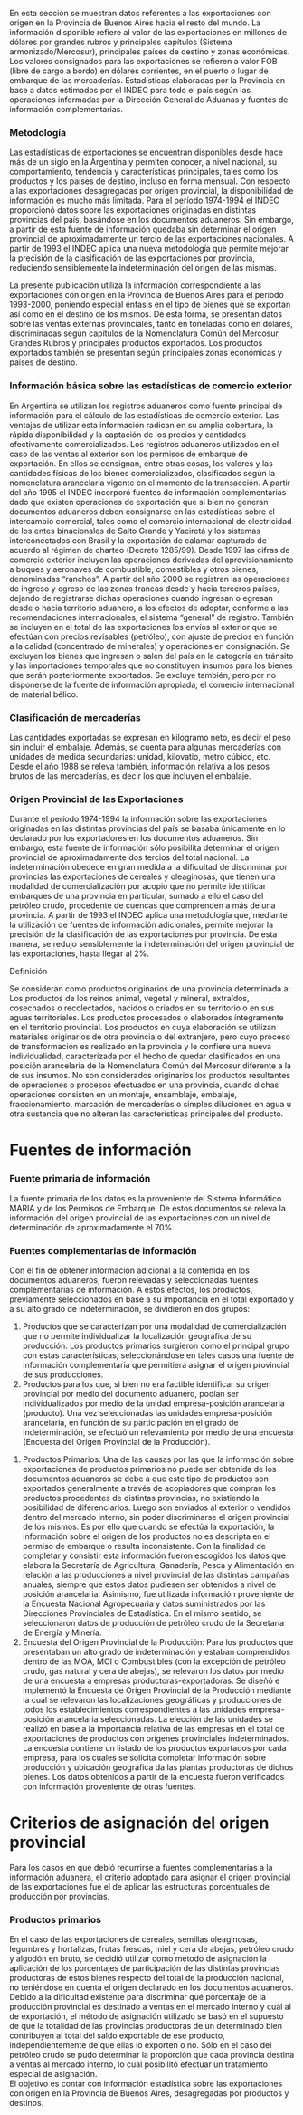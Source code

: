 En esta sección se muestran datos referentes a las exportaciones con origen en la Provincia de Buenos Aires hacia el resto del mundo. La información disponible refiere al valor de las exportaciones en millones de dólares por grandes rubros y principales capítulos (Sistema armonizado/Mercosur), principales países de destino y zonas económicas. Los valores consignados para las exportaciones se refieren a valor FOB (libre de cargo a bordo) en dólares corrientes, en el puerto o lugar de embarque de las mercaderías. Estadísticas elaboradas por la Provincia en base a datos estimados por el INDEC para todo el país según las operaciones informadas por la Dirección General de Aduanas y fuentes de información complementarias.


### Metodología

Las estadísticas de exportaciones se encuentran disponibles desde hace más de un siglo en la Argentina y permiten conocer, a nivel nacional, su comportamiento, tendencia y características principales, tales como los productos y los países de destino, incluso en forma mensual.
Con respecto a las exportaciones desagregadas por origen provincial, la disponibilidad de información es mucho más limitada.
Para el período 1974-1994 el INDEC proporcionó datos sobre las exportaciones originadas en distintas provincias del país, basándose en los documentos aduaneros. Sin embargo, a partir de esta fuente de información quedaba sin determinar el origen provincial de aproximadamente un tercio de las exportaciones nacionales.
A partir de 1993 el INDEC aplica una nueva metodología que permite mejorar la precisión de la clasificación de las exportaciones por provincia, reduciendo sensiblemente la indeterminación del origen de las mismas. 

La presente publicación utiliza la información correspondiente a las exportaciones con origen en la Provincia de Buenos Aires para el período 1993-2000, poniendo especial énfasis en el tipo de bienes que se exportan así como en el destino de los mismos. De esta forma, se presentan datos sobre las ventas externas provinciales, tanto en toneladas como en dólares, discriminadas según capítulos de la Nomenclatura Común del Mercosur, Grandes Rubros y principales productos exportados. Los productos exportados también se presentan según principales zonas económicas y países de destino.

### Información básica sobre las estadísticas de comercio exterior

En Argentina se utilizan los registros aduaneros como fuente principal de información para el cálculo de las estadísticas de comercio exterior. Las ventajas de utilizar esta información radican en su amplia cobertura, la rápida disponibilidad y la captación de los precios y cantidades efectivamente comercializados.
Los registros aduaneros utilizados en el caso de las ventas al exterior son los permisos de embarque de exportación. En ellos se consignan, entre otras cosas, los valores y las cantidades físicas de los bienes comercializados, clasificados según la nomenclatura arancelaria vigente en el momento de la transacción.
A partir del año 1995 el INDEC incorporó fuentes de información complementarias dado que existen operaciones de exportación que si bien no generan documentos aduaneros deben consignarse en las estadísticas sobre el intercambio comercial, tales como el comercio internacional de electricidad de los entes binacionales de Salto Grande y Yaciretá y los sistemas interconectados con Brasil y la exportación de calamar capturado de acuerdo al régimen de charteo (Decreto 1285/99).
Desde 1997 las cifras de comercio exterior incluyen las operaciones derivadas del aprovisionamiento a buques y aeronaves de combustible, comestibles y otros bienes, denominadas “ranchos”.
A partir del año 2000 se registran las operaciones de ingreso y egreso de las zonas francas desde y hacia terceros países, dejando de registrarse dichas operaciones cuando ingresan o egresan desde o hacia territorio aduanero, a los efectos de adoptar, conforme a las recomendaciones internacionales, el sistema “general” de registro.
También se incluyen en el total de las exportaciones los envíos al exterior que se efectúan con precios revisables (petróleo), con ajuste de precios en función a la calidad (concentrado de minerales) y operaciones en consignación.
Se excluyen los bienes que ingresan o salen del país en la categoría en tránsito y las importaciones temporales que no constituyen insumos para los bienes que serán posteriormente exportados. Se excluye también, pero por no disponerse de la fuente de información apropiada, el comercio internacional de material bélico.

### Clasificación de mercaderías

Las cantidades exportadas se expresan en kilogramo neto, es decir el peso sin incluir el embalaje. Además, se cuenta para algunas mercaderías con unidades de medida secundarias: unidad, kilovatio, metro cúbico, etc. Desde el año 1988 se releva también, información relativa a los pesos brutos de las mercaderías, es decir los que incluyen el embalaje.

### Origen Provincial de las Exportaciones

Durante el período 1974-1994 la información sobre las exportaciones originadas en las distintas provincias del país se basaba únicamente en lo declarado por los exportadores en los documentos aduaneros. Sin embargo, esta fuente de información sólo posibilita determinar el origen provincial de aproximadamente dos tercios del total nacional.
La indeterminación obedece en gran medida a la dificultad de discriminar por provincias las exportaciones de cereales y oleaginosas, que tienen una modalidad de comercialización por acopio que no permite identificar embarques de una provincia en particular, sumado a ello el caso del petróleo crudo, procedente de cuencas que comprenden a más de una provincia.
A partir de 1993 el INDEC aplica una metodología que, mediante la utilización de fuentes de información adicionales, permite mejorar la precisión de la clasificación de las exportaciones por provincia. De esta manera, se redujo sensiblemente la indeterminación del origen provincial de las exportaciones, hasta llegar al 2%.

Definición

Se consideran como productos originarios de una provincia determinada a:
Los productos de los reinos animal, vegetal y mineral, extraídos, cosechados o recolectados, nacidos o criados en su territorio o en sus aguas territoriales.
Los productos procesados o elaborados íntegramente en el territorio provincial.
Los productos en cuya elaboración se utilizan materiales originarios de otra provincia o del extranjero, pero cuyo proceso de transformación es realizado en la provincia y le confiere una nueva individualidad, caracterizada por el hecho de quedar clasificados en una posición arancelaria de la Nomenclatura Común del Mercosur diferente a la de sus insumos.
No son considerados originarios los productos resultantes de operaciones o procesos efectuados en una provincia, cuando dichas operaciones consisten en un montaje, ensamblaje, embalaje, fraccionamiento, marcación de mercaderías o simples diluciones en agua u otra sustancia que no alteran las características principales del producto.

# Fuentes de información

### Fuente primaria de información

La fuente primaria de los datos es la proveniente del Sistema Informático MARIA y de los Permisos de Embarque. De estos documentos se releva la información del origen provincial de las exportaciones con un nivel de determinación de aproximadamente el 70%.

### Fuentes complementarias de información

Con el fin de obtener información adicional a la contenida en los documentos aduaneros, fueron relevadas y seleccionadas fuentes complementarias de información. A estos efectos, los productos, previamente seleccionados en base a su importancia en el total exportado y a su alto grado de indeterminación, se dividieron en dos grupos:
1)  Productos que se caracterizan por una modalidad de comercialización que no permite individualizar la localización geográfica de su producción. Los productos primarios surgieron como el principal grupo con estas características, seleccionándose en tales casos una fuente de información complementaria que permitiera asignar el origen provincial de sus producciones.
2)  Productos para los que, si bien no era factible identificar su origen provincial por medio del documento aduanero, podían ser individualizados por medio de la unidad empresa-posición arancelaria (producto). Una vez seleccionadas las unidades empresa-posición arancelaria, en función de su participación en el grado de indeterminación, se efectuó un relevamiento por medio de una encuesta (Encuesta del Origen Provincial de la Producción).
1. Productos Primarios:
Una de las causas por las que la información sobre exportaciones de productos primarios no puede ser obtenida de los documentos aduaneros se debe a que este tipo de productos son exportados generalmente a través de acopiadores que compran los productos procedentes de distintas provincias, no existiendo la posibilidad de diferenciarlos. Luego son enviados al exterior o vendidos dentro del mercado interno, sin poder discriminarse el origen provincial de los mismos. Es por ello que cuando se efectúa la exportación, la información sobre el origen de los productos no es descripta en el permiso de embarque o resulta inconsistente.
Con la finalidad de completar y consistir esta información fueron escogidos los datos que elabora la Secretaría de Agricultura, Ganadería, Pesca y Alimentación en relación a las producciones a nivel provincial de las distintas campañas anuales, siempre que estos datos pudiesen ser obtenidos a nivel de posición arancelaria. Asimismo, fue utilizada información proveniente de la Encuesta Nacional Agropecuaria y datos suministrados por las Direcciones Provinciales de Estadística.
En el mismo sentido, se seleccionaron datos de producción de petróleo crudo de la Secretaría de Energía y Minería.
2. Encuesta del Origen Provincial de la Producción:
Para los productos que presentaban un alto grado de indeterminación y estaban comprendidos dentro de las MOA, MOI o Combustibles (con la excepción de petróleo crudo, gas natural y cera de abejas), se relevaron los datos por medio de una encuesta a empresas productoras-exportadoras.
Se diseñó e implementó la Encuesta de Origen Provincial de la Producción mediante la cual se relevaron las localizaciones geográficas y producciones de todos los establecimientos correspondientes a las unidades empresa-posición arancelaria seleccionadas. La elección de las unidades se realizó en base a la importancia relativa de las empresas en el total de exportaciones de productos con orígenes provinciales indeterminados.
La encuesta contiene un listado de los productos exportados por cada empresa, para los cuales se solicita completar información sobre producción y ubicación geográfica da las plantas productoras de dichos bienes. Los datos obtenidos a partir de la encuesta fueron verificados con información proveniente de otras fuentes.


# Criterios de asignación del origen provincial

Para los casos en que debió recurrirse a fuentes complementarias a la información aduanera, el criterio adoptado para asignar el origen provincial de las exportaciones fue el de aplicar las estructuras porcentuales de producción por provincias.

### Productos primarios

En el caso de las exportaciones de cereales, semillas oleaginosas, legumbres y hortalizas, frutas frescas, miel y cera de abejas, petróleo crudo y algodón en bruto, se decidió utilizar como método de asignación la aplicación de los porcentajes de participación de las distintas provincias productoras de estos bienes respecto del total de la producción nacional, no teniéndose en cuenta el origen declarado en los documentos aduaneros.
Debido a la dificultad existente para discriminar qué porcentaje de la producción provincial es destinado a ventas en el mercado interno y cuál al de exportación, el método de asignación utilizado se basó en el supuesto de que la totalidad de las provincias productoras de un determinado bien contribuyen al total del saldo exportable de ese producto, independientemente de que ellas lo exporten o no.
Sólo en el caso del petróleo crudo se pudo determinar la proporción que cada provincia destina a ventas al mercado interno, lo cual posibilitó efectuar un tratamiento especial de asignación.             
El objetivo es contar con información estadística sobre las exportaciones con origen en la Provincia de Buenos Aires, desagregadas por productos y destinos.
